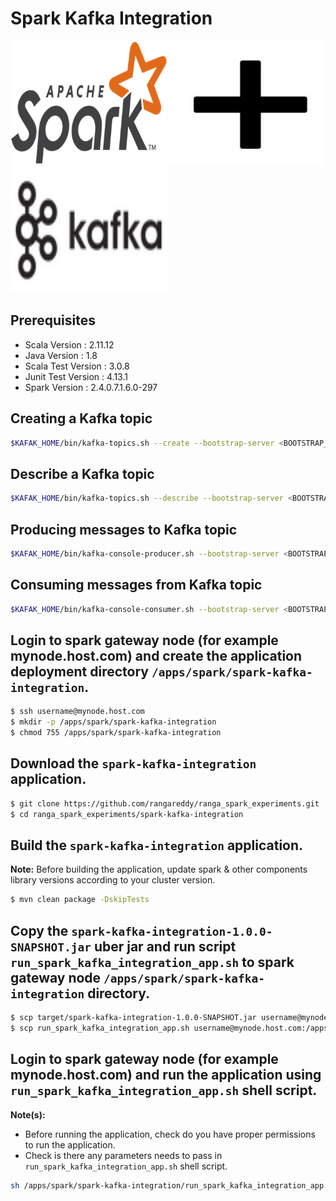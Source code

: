 # Spark Kafka Integration

<div>
        <img src="https://github.com/rangareddy/ranga-logos/blob/main/frameworks/spark/spark_logo.png?raw=true" height="200" width="250"/>
        <img src="https://github.com/rangareddy/ranga-logos/blob/main/others/plus_logo.png?raw=true" height="200" width="250"/>
        <img src="https://github.com/rangareddy/ranga-logos/blob/main/frameworks/kafka/kafka_logo.png?raw=true" height="200" width="250"/>
</div>


## Prerequisites

* Scala Version : 2.11.12
* Java Version : 1.8
* Scala Test Version : 3.0.8
* Junit Test Version : 4.13.1
* Spark Version : 2.4.0.7.1.6.0-297

## Creating a Kafka topic
```sh
$KAFAK_HOME/bin/kafka-topics.sh --create --bootstrap-server <BOOTSTRAP_SERVER_HOST>:<PORT> --replication-factor 3 --partitions 5 --topic <TOPIC_NAME>
```

## Describe a Kafka topic
```sh
$KAFAK_HOME/bin/kafka-topics.sh --describe --bootstrap-server <BOOTSTRAP_SERVER_HOST>:<PORT> --topic <TOPIC_NAME>
```

## Producing messages to Kafka topic
```sh
$KAFAK_HOME/bin/kafka-console-producer.sh --bootstrap-server <BOOTSTRAP_SERVER_HOST>:<PORT> --topic <TOPIC_NAME>
```

## Consuming messages from Kafka topic
```sh
$KAFAK_HOME/bin/kafka-console-consumer.sh --bootstrap-server <BOOTSTRAP_SERVER_HOST>:<PORT> --topic <TOPIC_NAME> --from-beginning
```

## Login to spark gateway node (for example mynode.host.com) and create the application deployment directory `/apps/spark/spark-kafka-integration`.
```sh
$ ssh username@mynode.host.com
$ mkdir -p /apps/spark/spark-kafka-integration
$ chmod 755 /apps/spark/spark-kafka-integration
```

## Download the `spark-kafka-integration` application.
```sh
$ git clone https://github.com/rangareddy/ranga_spark_experiments.git
$ cd ranga_spark_experiments/spark-kafka-integration
```

## Build the `spark-kafka-integration` application.
**Note:** Before building the application, update spark & other components library versions according to your cluster version.
```sh
$ mvn clean package -DskipTests
```

## Copy the `spark-kafka-integration-1.0.0-SNAPSHOT.jar` uber jar and run script `run_spark_kafka_integration_app.sh` to spark gateway node `/apps/spark/spark-kafka-integration` directory.
```sh
$ scp target/spark-kafka-integration-1.0.0-SNAPSHOT.jar username@mynode.host.com:/apps/spark/spark-kafka-integration
$ scp run_spark_kafka_integration_app.sh username@mynode.host.com:/apps/spark/spark-kafka-integration
```

## Login to spark gateway node (for example mynode.host.com) and run the application using `run_spark_kafka_integration_app.sh` shell script.

**Note(s):**
* Before running the application, check do you have proper permissions to run the application.
* Check is there any parameters needs to pass in `run_spark_kafka_integration_app.sh` shell script.

```sh
sh /apps/spark/spark-kafka-integration/run_spark_kafka_integration_app.sh
```